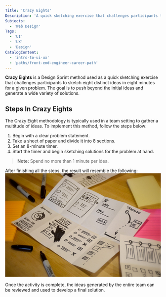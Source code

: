 ```yaml
---
Title: 'Crazy Eights'
Description: 'A quick sketching exercise that challenges participants to sketch eight distinct ideas in eight minutes.'
Subjects:
  - 'Web Design'
Tags:
  - 'UI'
  - 'UX'
  - 'Design'
CatalogContent:
  - 'intro-to-ui-ux'
  - 'paths/front-end-engineer-career-path'
---
```


**Crazy Eights** is a Design Sprint method used as a quick sketching exercise that challenges participants to sketch eight distinct ideas in eight minutes for a given problem. The goal is to push beyond the initial ideas and generate a wide variety of solutions.

## Steps In Crazy Eights

The Crazy Eight methodology is typically used in a team setting to gather a multitude of ideas. To implement this method, follow the steps below:

1. Begin with a clear problem statement.
2. Take a sheet of paper and divide it into 8 sections.
3. Set an 8-minute timer.
4. Start the timer and begin sketching solutions for the problem at hand.

> **Note:** Spend no more than 1 minute per idea.

After finishing all the steps, the result will resemble the following:
![Crazy 8's activity output](https://raw.githubusercontent.com/Codecademy/docs/main/media/crazy8s.jpg)

Once the activity is complete, the ideas generated by the entire team can be reviewed and used to develop a final solution.
